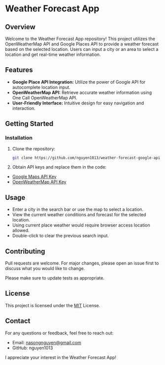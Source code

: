 # Weather Forecast App

## Overview
Welcome to the Weather Forecast App repository! This project utilizes the OpenWeatherMap API and Google Places API to provide a weather forecast based on the selected location. Users can input a city or an area to select a location and get real-time weather information.

## Features
- **Google Place API Integration:** Utilize the power of Google API for autocomplete location input.
- **OpenWeatherMap API:** Retrieve accurate weather information using One Call OpenWeatherMap API.
- **User-Friendly Interface:** Intuitive design for easy navigation and interaction.

## Getting Started
### Installation

1. Clone the repository:

   ```bash
   git clone https://github.com/nguyen1013/weather-forecast-google-api.git

2. Obtain API keys and replace them in the code:

- [Google Maps API Key](https://developers.google.com/maps/documentation/places/web-service/overview?hl=en/)
- [OpenWeatherMap API Key](https://openweathermap.org/api/one-call-3/)

## Usage

- Enter a city in the search bar or use the map to select a location.
- View the current weather conditions and forecast for the selected location.
- Using current place weather would require browser access location allowed.
- Double-click to clear the previous search input.

## Contributing

Pull requests are welcome. For major changes, please open an issue first
to discuss what you would like to change.

Please make sure to update tests as appropriate.

## License
This project is licensed under the 
[MIT](https://choosealicense.com/licenses/mit/) License. 

## Contact
For any questions or feedback, feel free to reach out:

- Email: nasongnguyen@gmail.com
- GitHub: nguyen1013

I appreciate your interest in the Weather Forecast App!
